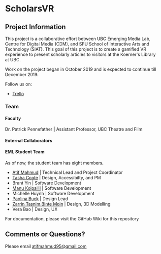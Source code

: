 # ScholarsVR

## Project Information

This project is a collaborative effort between UBC Emerging Media Lab,
Centre for Digital Media (CDM), and SFU School of Interactive Arts and Technology (SIAT). This goal of this
project is to create a gamified VR experience to present scholarly articles to visitors at the Koerner's Library at UBC. 

Work on the project began in October 2019 and is expected to continue till December 2019. 

Follow us on:
- [Trello](https://trello.com/b/LpAH2ntm/scholars-vr)


### Team

#### Faculty

Dr. Patrick Pennefather | Assistant Professor, UBC Theatre and Film

#### External Collaborators


#### EML Student Team

As of now, the student team has eight members.

- [Atif Mahmud](https://www.linkedin.com/in/atifmmahmud/) | Technical Lead and Project Coordinator
- [Tasha Coote](https://www.linkedin.com/in/tasha-coote-1b804597/) | Design, Accessibilty, and PM 
- Brant Yin | Software Development
- [Manu Koipallil](https://www.linkedin.com/in/manu-koipallil/) | Software Development 
- Michelle Huynh | Software Development 
- [Paolina Buck](https://www.linkedin.com/in/paolina-buck-2a2696165/) | Design Lead
- [Zarrin Tasnim Binte Moin](https://www.linkedin.com/in/zarrin617/) | Design, 3D Modelling
- Vera Bao | Design, UX

For documentation, please visit the GitHub Wiki for this repository


## Comments or Questions?

Please email atifmahmud95@gmail.com 